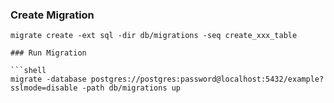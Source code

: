 ### Create Migration

```shell
migrate create -ext sql -dir db/migrations -seq create_xxx_table

### Run Migration

```shell
migrate -database postgres://postgres:password@localhost:5432/example?sslmode=disable -path db/migrations up